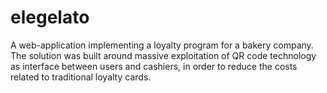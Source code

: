 # elegelato
A web-application implementing a loyalty program for a bakery company.
The solution was built around massive exploitation of QR code technology as interface between users and cashiers, in order to reduce the costs related to traditional loyalty cards.
